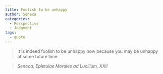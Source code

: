 ```yaml
---
title: Foolish to be unhappy
author: Seneca
categories:
  - Perspective
  - Judgment
tags:
  - quote
---
```


> It is indeed foolish to be unhappy now because you may be unhappy at some future time.

> <cite>Seneca, Epistulae Morales ad Lucilium, XXII</cite>

